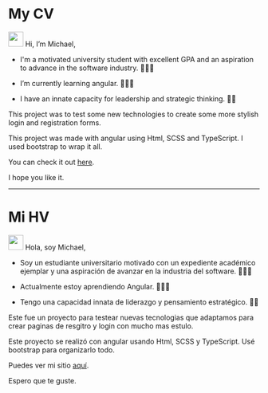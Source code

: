 <h1>My CV</h1>

<img src="https://raw.githubusercontent.com/MartinHeinz/MartinHeinz/master/wave.gif" width="30px"> Hi, I’m Michael,

- I'm a motivated university student with excellent GPA and an aspiration to advance in the software industry. 👨🏻‍🎓

- I’m currently learning angular. 👨🏻‍💻

- I have an innate capacity for leadership and strategic thinking. 💁‍♂️

This project was to test some new technologies to create some more stylish login and registration forms.

This project was made with angular using Html, SCSS and TypeScript. I used bootstrap to wrap it all.

You can check it out <a href="https://michaelmerchan.com">here</a>.

I hope you like it.

-----------------------------------------------------------------------------------------------------------------------------

<h1>Mi HV</h1>

<img src="https://raw.githubusercontent.com/MartinHeinz/MartinHeinz/master/wave.gif" width="30px"> Hola, soy Michael,

- Soy un estudiante universitario motivado con un expediente académico ejemplar y una aspiración de avanzar en la industria del software. 👨🏻‍🎓

- Actualmente estoy aprendiendo Angular. 👨🏻‍💻

- Tengo una capacidad innata de liderazgo y pensamiento estratégico. 💁‍♂️

Este fue un proyecto para testear nuevas tecnologias que adaptamos para crear paginas de resgitro y login con mucho mas estulo.

Este proyecto se realizó con angular usando Html, SCSS y TypeScript. Usé bootstrap para organizarlo todo.

Puedes ver mi sitio <a href="https://michaelmerchan.com">aquí</a>.

Espero que te guste.
